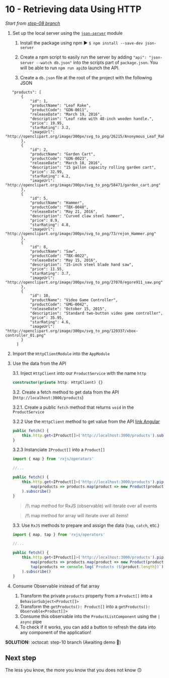 # 10 - Retrieving data Using HTTP

*Start from [step-08 branch](https://github.com/blongearet/angular-course-app/tree/step-07)*

1. Set up the local server using the [`json-server`](https://github.com/typicode/json-server) module

    1. Install the package using npm ▶ `$ npm install --save-dev json-server`

    2. Create a npm script to easily run the server by adding `"api": "json-server --watch db.json"` into the scripts part of `package.json`. You will be able to run `npm run api`to launch the API.

    3. Create a `db.json` file at the root of the project with the following JSON
    
```{
   "products": [
       {
           "id": 1,
           "productName": "Leaf Rake",
           "productCode": "GDN-0011",
           "releaseDate": "March 19, 2016",
           "description": "Leaf rake with 48-inch wooden handle.",
           "price": 19.95,
           "starRating": 3.2,
           "imageUrl": "http://openclipart.org/image/300px/svg_to_png/26215/Anonymous_Leaf_Rake.png"
       },
       {
           "id": 2,
           "productName": "Garden Cart",
           "productCode": "GDN-0023",
           "releaseDate": "March 18, 2016",
           "description": "15 gallon capacity rolling garden cart",
           "price": 32.99,
           "starRating": 4.2,
           "imageUrl": "http://openclipart.org/image/300px/svg_to_png/58471/garden_cart.png"
       },
       {
           "id": 5,
           "productName": "Hammer",
           "productCode": "TBX-0048",
           "releaseDate": "May 21, 2016",
           "description": "Curved claw steel hammer",
           "price": 8.9,
           "starRating": 4.8,
           "imageUrl": "http://openclipart.org/image/300px/svg_to_png/73/rejon_Hammer.png"
       },
       {
           "id": 8,
           "productName": "Saw",
           "productCode": "TBX-0022",
           "releaseDate": "May 15, 2016",
           "description": "15-inch steel blade hand saw",
           "price": 11.55,
           "starRating": 3.7,
           "imageUrl": "http://openclipart.org/image/300px/svg_to_png/27070/egore911_saw.png"
       },
       {
           "id": 10,
           "productName": "Video Game Controller",
           "productCode": "GMG-0042",
           "releaseDate": "October 15, 2015",
           "description": "Standard two-button video game controller",
           "price": 35.95,
           "starRating": 4.6,
           "imageUrl": "http://openclipart.org/image/300px/svg_to_png/120337/xbox-controller_01.png"
       }
     ]
```

2. Import the `HttpClientModule` into the `AppModule`
    
3. Use the data from the API

    3.1. Inject `HttpClient` into our `ProductService` with the name `http`

    ```ts
    constructor(private http: HttpClient) {}
    ```

    3.2. Create a fetch method to get data from the API (`http://localhost:3000/products`)

    3.2.1. Create a public `fetch` method that returns `void` in the `ProductService`

    3.2.2 Use the `HttpClient` method to get value from the API [link Angular](https://angular.io/tutorial/toh-pt6#get-heroes-with-httpclient)

    ```ts
    public fetch() {
        this.http.get<IProduct[]>('http://localhost:3000/products').subscribe()
    }
    ```

    3.2.3 Instanciate `IProduct[]` into a `Product[]`

    ```ts
    import { map } from 'rxjs/operators'

    //...

    public fetch() {
        this.http.get<IProduct[]>('http://localhost:3000/products').pipe(
            map(products => products.map(product => new Product(product)))
        ).subscribe()
    }
    ```

    > /!\ map method for RxJS (observable) will iterate over all events

    > /!\ map method for array will iterate over all items!

    3.3. Use `RxJS` methods to prepare and assign the data (`tap`, `catch`, etc.)

    ```ts
    import { map, tap } from 'rxjs/operators'

    //...

    public fetch() {
        this.http.get<IProduct[]>('http://localhost:3000/products').pipe(
            map(products => products.map(product => new Product(product))),
            tap(products => console.log(`Products (${product.length})`))
        ).subscribe()
    }
    ```

4. Consume Observable instead of flat array

    1. Transform the private `products` property from a `Product[]` into a `BehaviorSubject<Product[]>`
    2. Transform the `getProducts(): Product[]` into a `getProducts(): Observable<Product[]>`
    3. Consume this observable into the `ProductListComponent` using the `| async` pipe
    4. To check if it works, you can add a button to refresh the data into any component of the application!
    
**SOLUTION:** :octocat: step-10 branch (Awaiting demo 🚀)

## Next step

The less you know, the more you know that you does not know 🙃